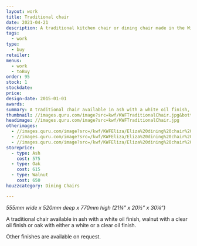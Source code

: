 ```yaml
---
layout: work
title: Traditional chair
date: 2021-04-21
description: A traditional kitchen chair or dining chair made in the Windsor chair style in ash, oak or walnut. It remains light and fresh - a contemporary take on a classic.
tags:
  - work
type:
  - buy
retailer:
menus:
  - work
  - toBuy
order: 95
stock: 1
stockdate:
price:
design-date: 2015-01-01
awards:
summary: A traditional chair available in ash with a white oil finish, walnut with a clear oil finish or oak with either a white or a clear oil finish.
thumbnail: //images.quru.com/image?src=kwf/KWFTraditionalChair.jpg&bottom=0.80625&top=0.14063&width=170
headimage: //images.quru.com/image?src=kwf/KWFTraditionalChair.jpg
otherimages:
  - //images.quru.com/image?src=/kwf/KWFEliza/Eliza%20dining%20chair%201.jpg&bottom=0.9625&top=0.0625&icc=srgb&strip=0
  - //images.quru.com/image?src=/kwf/KWFEliza/Eliza%20dining%20chair%202.jpg&bottom=0.96563&top=0.1&icc=srgb&strip=0
  - //images.quru.com/image?src=/kwf/KWFEliza/Eliza%20dining%20chair%203.jpg&bottom=0.94375&top=0.09375&icc=srgb&strip=0
storeprice: 
  - type: Ash
    cost: 575
  - type: Oak
    cost: 615
  - type: Walnut
    cost: 650
houzzcategory: Dining Chairs

---
```

_555mm wide x 520mm deep x 770mm high (21&frac34;&rdquo; x 20&frac12;&rdquo; x 30&frac14;&rdquo;)_

A traditional chair available in ash with a white oil finish, walnut with a clear oil finish or oak with either a white or a clear oil finish.

Other finishes are available on request.
